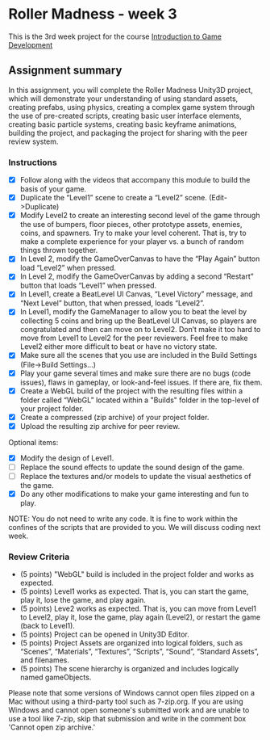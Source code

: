 # Roller Madness - week 3

This is the 3rd week project for the course [Introduction to Game Development](https://www.coursera.org/learn/game-development/)


## Assignment summary

In this assignment, you will complete the Roller Madness Unity3D project, which will demonstrate your understanding of using standard assets, creating prefabs, using physics, creating a complex game system through the use of pre-created scripts, creating basic user interface elements, creating basic particle systems, creating basic keyframe animations, building the project, and packaging the project for sharing with the peer review system.

### Instructions

- [x] Follow along with the videos that accompany this module to build the basis of your game.
- [x] Duplicate the “Level1” scene to create a “Level2” scene. (Edit->Duplicate)
- [x] Modify Level2 to create an interesting second level of the game through the use of bumpers, floor pieces, other prototype assets, enemies, coins, and spawners. Try to make your level coherent. That is, try to make a complete experience for your player vs. a bunch of random things thrown together.
- [x] In Level 2, modify the GameOverCanvas to have the “Play Again” button load “Level2” when pressed.
- [x] In Level 2, modify the GameOverCanvas by adding a second “Restart” button that loads “Level1” when pressed.
- [x] In Level1, create a BeatLevel UI Canvas, “Level Victory” message, and “Next Level” button, that when pressed, loads “Level2”.
- [x] In Level1, modify the GameManager to allow you to beat the level by collecting 5 coins and bring up the BeatLevel UI Canvas, so players are congratulated and then can move on to Level2. Don’t make it too hard to move from Level1 to Level2 for the peer reviewers. Feel free to make Level2 either more difficult to beat or have no victory state.
- [x] Make sure all the scenes that you use are included in the Build Settings (File->Build Settings...)
- [x] Play your game several times and make sure there are no bugs (code issues), flaws in gameplay, or look-and-feel issues. If there are, fix them.
- [x] Create a WebGL build of the project with the resulting files within a folder called “WebGL” located within a "Builds" folder in the top-level of your project folder.
- [x] Create a compressed (zip archive) of your project folder.
- [x] Upload the resulting zip archive for peer review.

Optional items:

- [x] Modify the design of Level1.
- [ ] Replace the sound effects to update the sound design of the game.
- [ ] Replace the textures and/or models to update the visual aesthetics of the game.
- [x] Do any other modifications to make your game interesting and fun to play.

NOTE: You do not need to write any code. It is fine to work within the confines of the scripts that are provided to you. We will discuss coding next week.

### Review Criteria

- (5 points) "WebGL" build is included in the project folder and works as expected.
- (5 points) Level1 works as expected. That is, you can start the game, play it, lose the game, and play again.
- (5 points) Leve2 works as expected. That is, you can move from Level1 to Level2, play it, lose the game, play again (Level2), or restart the game (back to Level1).
- (5 points) Project can be opened in Unity3D Editor.
- (5 points) Project Assets are organized into logical folders, such as “Scenes”, “Materials”, “Textures”, “Scripts”, “Sound”, “Standard Assets”, and filenames.
- (5 points) The scene hierarchy is organized and includes logically named gameObjects.

Please note that some versions of Windows cannot open files zipped on a Mac without using a third-party tool such as 7-zip.org. If you are using Windows and cannot open someone's submitted work and are unable to use a tool like 7-zip, skip that submission and write in the comment box 'Cannot open zip archive.'
